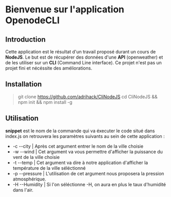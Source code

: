 # Bienvenue sur l'application OpenodeCLI
## Introduction

Cette application est le résultat d'un travail proposé durant un cours de **NodeJS**.
Le but est de récupérer des données d'une **API** (openweather) et de les utiliser sur un **CLI**
(Command Line interface). Ce projet n'est pas un projet fini et nécéssite des améliorations.

## Installation

> git clone https://github.com/adrihack/CliNodeJS
> cd CliNodeJS &&  npm init && npm install -g

## Utilisation

**snippet** est le nom de la commande qui va éxecuter le code situé dans index.js
on retrouvera les paramètres suivants au sein de cette application :


* -c --city     | Après cet argument entrer le nom de la ville choisie
* -w --wind     | Cet argument va vous permettre d'afficher la puissance du vent de la ville choisie
* -t --temp     | Cet argument va dire à notre application d'afficher la température de la ville séléctionné
* -p --pressure | L'utilisation de cet argument nous proposera la pression atmosphérique.
* -H --Humidity | Si l'on séléctionne -H, on aura en plus le taux d'humidité dans l'air.
